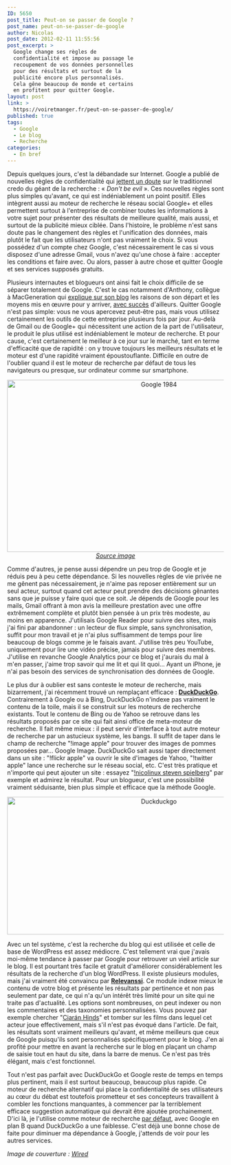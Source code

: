 ```yaml
---
ID: 5650
post_title: Peut-on se passer de Google ?
post_name: peut-on-se-passer-de-google
author: Nicolas
post_date: 2012-02-11 11:55:56
post_excerpt: >
  Google change ses règles de
  confidentialité et impose au passage le
  recoupement de vos données personnelles
  pour des résultats et surtout de la
  publicité encore plus personnalisés.
  Cela gêne beaucoup de monde et certains
  en profitent pour quitter Google.
layout: post
link: >
  https://voiretmanger.fr/peut-on-se-passer-de-google/
published: true
tags:
  - Google
  - Le blog
  - Recherche
categories:
  - En bref
---
```

<p>Depuis quelques jours, c'est la débandade sur Internet. Google a publié de nouvelles règles de confidentialité qui <a href="http://www.macg.co/news/voir/232232/nouvelles-regles-de-confidentialite-chez-google-paranoid-android">jettent un doute</a> sur le traditionnel credo du géant de la recherche : « <em>Don't be evil</em> ». Ces nouvelles règles sont plus simples qu'avant, ce qui est indéniablement un point positif. Elles intègrent aussi au moteur de recherche le réseau social Google+ et elles permettent surtout à l'entreprise de combiner toutes les informations à votre sujet pour présenter des résultats de meilleure qualité, mais aussi, et surtout de la publicité mieux ciblée. Dans l'histoire, le problème n'est sans doute pas le changement des règles et l'unification des données, mais plutôt le fait que les utilisateurs n'ont pas vraiment le choix. Si vous possédez d'un compte chez Google, c'est nécessairement le cas si vous disposez d'une adresse Gmail, vous n'avez qu'une chose à faire : accepter les conditions et faire avec. Ou alors, passer à autre chose et quitter Google et ses services supposés gratuits.</p>
<p>Plusieurs internautes et blogueurs ont ainsi fait le choix difficile de se séparer totalement de Google. C'est le cas notamment d'Anthony, collègue à MacGeneration qui <a href="http://metrozendodo.com/2012/01/pourquoi-je-ferme-mon-compte-google/">explique sur son blog</a> les raisons de son départ et les moyens mis en œuvre pour y arriver, <a href="http://metrozendodo.com/2012/02/vivre-sans-google/">avec succès</a> d'ailleurs. Quitter Google n'est pas simple: vous ne vous apercevez peut-être pas, mais vous utilisez certainement les outils de cette entreprise plusieurs fois par jour. Au-delà de Gmail ou de Google+ qui nécessitent une action de la part de l'utilisateur, le produit le plus utilisé est indéniablement le moteur de recherche. Et pour cause, c'est certainement le meilleur à ce jour sur le marché, tant en terme d'efficacité que de rapidité : on y trouve toujours les meilleurs résultats et le moteur est d'une rapidité vraiment époustouflante. Difficile en outre de l'oublier quand il est le moteur de recherche par défaut de tous les navigateurs ou presque, sur ordinateur comme sur smartphone.</p>

<div style="text-align: center;"><img class="aligncenter" style="border-style: initial; border-color: initial; border-width: 0px;" src="https://voiretmanger.fr/wp-content/uploads/2012/02/google-1984.jpg" alt="Google 1984" width="690" height="400" border="0" /> <em><a href="https://plus.google.com/photos/109667384864782087641/albums/5668226936403316993/5668226935197301106">Source image</a></em></div>
<p>Comme d'autres, je pense aussi dépendre un peu trop de Google et je réduis peu à peu cette dépendance. Si les nouvelles règles de vie privée ne me gênent pas nécessairement, je n'aime pas reposer entièrement sur un seul acteur, surtout quand cet acteur peut prendre des décisions gênantes sans que je puisse y faire quoi que ce soit. Je dépends de Google pour les mails, Gmail offrant à mon avis la meilleure prestation avec une offre extrêmement complète et plutôt bien pensée à un prix très modeste, au moins en apparence. J'utilisais Google Reader pour suivre des sites, mais j'ai fini par abandonner : un lecteur de flux simple, sans synchronisation, suffit pour mon travail et je n'ai plus suffisamment de temps pour lire beaucoup de blogs comme je le faisais avant. J'utilise très peu YouTube, uniquement pour lire une vidéo précise, jamais pour suivre des membres. J'utilise en revanche Google Analytics pour ce blog et j'aurais du mal à m'en passer, j'aime trop savoir qui me lit et qui lit quoi… Ayant un iPhone, je n'ai pas besoin des services de synchronisation des données de Google.</p>
<p>Le plus dur à oublier est sans conteste le moteur de recherche, mais bizarrement, j'ai récemment trouvé un remplaçant efficace : <strong><a href="http://duckduckgo.com/?&amp;kl=fr-fr">DuckDuckGo</a></strong>. Contrairement à Google ou à Bing, DuckDuckGo n'indexe pas vraiment le contenu de la toile, mais il se construit sur les moteurs de recherche existants. Tout le contenu de Bing ou de Yahoo se retrouve dans les résultats proposés par ce site qui fait ainsi office de meta-moteur de recherche. Il fait même mieux : il peut servir d'interface à tout autre moteur de recherche par un astucieux système, les bangs. Il suffit de taper dans le champ de recherche "!image apple" pour trouver des images de pommes proposées par… Google Image. DuckDuckGo sait aussi taper directement dans un site : "!flickr apple" va ouvrir le site d'images de Yahoo, "!twitter apple" lance une recherche sur le réseau social, etc. C'est très pratique et n'importe qui peut ajouter un site : essayez "<a href="http://duckduckgo.com/?q=!nicolinux%20steven%20spielberg">!nicolinux steven spielberg</a>" par exemple et admirez le résultat. Pour un blogueur, c'est une possibilité vraiment séduisante, bien plus simple et efficace que la méthode Google.</p>

<div style="text-align: center;"><img class="aligncenter" style="border-style: initial; border-color: initial; border-width: 0px;" src="https://voiretmanger.fr/wp-content/uploads/2012/02/duckduckgo.jpg" alt="Duckduckgo" width="690" height="320" border="0" /></div>
<p>Avec un tel système, c'est la recherche du blog qui est utilisée et celle de base de WordPress est assez médiocre. C'est tellement vrai que j'avais moi-même tendance à passer par Google pour retrouver un vieil article sur le blog. Il est pourtant très facile et gratuit d'améliorer considérablement les résultats de la recherche d'un blog WordPress. Il existe plusieurs modules, mais j'ai vraiment été convaincu par <a href="http://www.relevanssi.com/"><strong>Relevanssi</strong></a>. Ce module indexe mieux le contenu de votre blog et présente les résultats par pertinence et non pas seulement par date, ce qui n'a qu'un intérêt très limité pour un site qui ne traite pas d'actualité. Les options sont nombreuses, on peut indexer ou non les commentaires et des taxonomies personnalisées. Vous pouvez par exemple chercher "<a href="https://voiretmanger.fr/?s=ciarán+hinds">Ciarán Hinds</a>" et tomber sur les films dans lequel cet acteur joue effectivement, mais s'il n'est pas évoqué dans l'article. De fait, les résultats sont vraiment meilleurs qu'avant, et même meilleurs que ceux de Google puisqu'ils sont personnalisés spécifiquement pour le blog. J'en ai profité pour mettre en avant la recherche sur le blog en plaçant un champ de saisie tout en haut du site, dans la barre de menus. Ce n'est pas très élégant, mais c'est fonctionnel.</p>
<p>Tout n'est pas parfait avec DuckDuckGo et Google reste de temps en temps plus pertinent, mais il est surtout beaucoup, beaucoup plus rapide. Ce moteur de recherche alternatif qui place la confidentialité de ses utilisateurs au cœur du débat est toutefois prometteur et ses concepteurs travaillent à combler les fonctions manquantes, à commencer par la terriblement efficace suggestion automatique qui devrait être ajoutée prochainement. D'ici là, je l'utilise comme moteur de recherche <a href="http://help.duckduckgo.com/customer/portal/articles/216425-browsers">par défaut</a>, avec Google en plan B quand DuckDuckGo a une faiblesse. C'est déjà une bonne chose de faite pour diminuer ma dépendance à Google, j'attends de voir pour les autres services.</p>
<em>Image de couverture : <a href="http://www.wired.com/epicenter/2011/01/duckduckgo-google-privacy/">Wired</a></em>